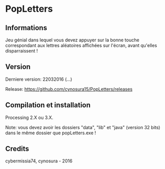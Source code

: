 # PopLetters

## Informations
Jeu génial dans lequel vous devez appuyer sur la bonne touche correspondant aux lettres aléatoires affichées sur l'écran, avant qu'elles disparraissent !

## Version
Derniere version: 22032016  (...)

Release: https://github.com/cynosura15/PopLetters/releases

## Compilation et installation
Processing 2.X ou 3.X.

Note: vous devez avoir les dossiers "data", "lib" et "java" (version 32 bits) dans le même dossier que popLetters.exe !

## Credits
cybermissia74, cynosura - 2016
